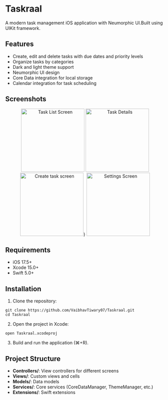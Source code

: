 # Taskraal

A modern task management iOS application with Neumorphic UI.Built using UIKit framework.

## Features

- Create, edit and delete tasks with due dates and priority levels
- Organize tasks by categories
- Dark and light theme support
- Neumorphic UI design
- Core Data integration for local storage
- Calendar integration for task scheduling

## Screenshots

<p align="center">
  <img src="https://github.com/user-attachments/assets/0ff0edb9-72aa-48d7-ac65-4227f775b5b4" width="200" alt="Task List Screen" />
  <img src="https://github.com/user-attachments/assets/da49e39d-cb07-4509-a8f7-30edaa3e3692" width="200" alt="Task Details" />
  <img src="https://github.com/user-attachments/assets/d11b36c0-b883-4d83-9c85-4979cc14edc8" width="200" alt="Create task screen"/>)

  <img src="https://github.com/user-attachments/assets/918a2a58-a33f-4e99-bca4-681c7fde7fc8" width="200" alt="Settings Screen" />
</p>

## Requirements

- iOS 17.5+
- Xcode 15.0+
- Swift 5.0+

## Installation

1. Clone the repository:
```
git clone https://github.com/VaibhavTiwary07/Taskraal.git
cd Taskraal
```

2. Open the project in Xcode:
```
open Taskraal.xcodeproj
```

3. Build and run the application (⌘+R).

## Project Structure

- **Controllers/**: View controllers for different screens
- **Views/**: Custom views and cells
- **Models/**: Data models
- **Services/**: Core services (CoreDataManager, ThemeManager, etc.)
- **Extensions/**: Swift extensions










